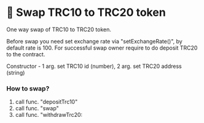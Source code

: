 # 💱 Swap TRC10 to TRC20 token
One way swap of TRC10 to TRC20 token.

Before swap you need set exchange rate via "setExchangeRate()", by default rate is 100.
For successful swap owner require to do deposit TRC20 to the contract.

Constructor - 1 arg. set TRC10 id (number), 2 arg. set TRC20 address (string)

### How to swap?

1)  call func. "depositTrc10"
2)  call func. "swap"
3)  call func. "withdrawTrc20:
